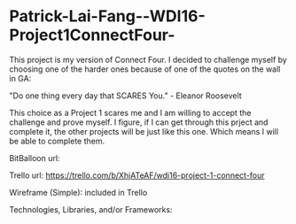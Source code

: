 # Patrick-Lai-Fang--WDI16-Project1ConnectFour-
This project is my version of Connect Four. I decided to challenge myself by choosing one of the harder ones because of one of the quotes on the wall in GA:

"Do one thing every day that SCARES You." - Eleanor Roosevelt

This choice as a Project 1 scares me and I am willing to accept the challenge and prove myself. I figure, if I can get through this prject and complete it, the other projects will be just like this one. Which means I will be able to complete them.


BitBalloon url:

Trello url: https://trello.com/b/XhjATeAF/wdi16-project-1-connect-four

Wireframe (Simple): included in Trello

Technologies, Libraries, and/or Frameworks:
